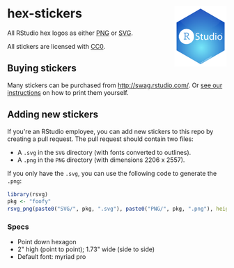 # hex-stickers <img src="SVG/RStudio.svg" width="120" align="right" />

All RStudio hex logos as either [PNG](PNG/#readme) or [SVG](SVG/#readme).

All stickers are licensed with [CC0](LICENSE.md).

## Buying stickers

Many stickers can be purchased from <http://swag.rstudio.com/>. Or [see our instructions](./stickermule.md) on how to print them yourself.

## Adding new stickers

If you're an RStudio employee, you can add new stickers to this repo by creating a pull request. The pull request should contain two files:

* A `.svg` in the `SVG` directory (with fonts converted to outlines).
* A `.png` in the `PNG` directory (with dimensions 2206 x 2557). 

If you only have the `.svg`, you can use the following code to generate the `.png`:

```R
library(rsvg)
pkg <- "foofy"
rsvg_png(paste0("SVG/", pkg, ".svg"), paste0("PNG/", pkg, ".png"), height = 2557)
```

### Specs

* Point down hexagon
* 2" high (point to point); 1.73" wide (side to side)
* Default font: myriad pro
